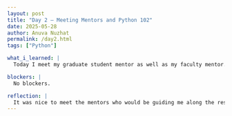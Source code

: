 ```yaml
---
layout: post
title: "Day 2 – Meeting Mentors and Python 102"
date: 2025-05-28
author: Anuva Nuzhat
permalink: /day2.html
tags: ["Python"]

what_i_learned: |
  Today I meet my graduate student mentor as well as my faculty mentor. We talked through some preliminary materials to get familiar with our research topic of RL learning and Type 1 Diabetes. Then the program began some python review with sets and dictionaries. We ended the day with a fun game. 

blockers: |
  No blockers.

reflection: |
  It was nice to meet the mentors who would be guiding me along the research project. I also found the preliminary materials quite fun!
---
```

